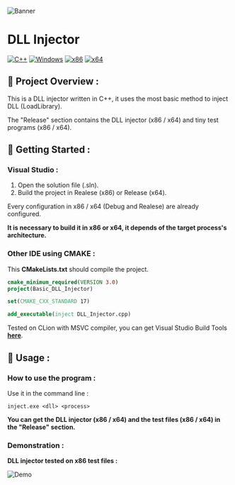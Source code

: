 ![Banner](https://github.com/adamhlt/DLL-Injector/blob/main/Ressource/dll_injector.png)

# DLL Injector

 [![C++](https://img.shields.io/badge/language-C%2B%2B-%23f34b7d.svg?style=for-the-badge&logo=appveyor)](https://en.wikipedia.org/wiki/C%2B%2B) [![Windows](https://img.shields.io/badge/platform-Windows-0078d7.svg?style=for-the-badge&logo=appveyor)](https://en.wikipedia.org/wiki/Microsoft_Windows) [![x86](https://img.shields.io/badge/arch-x86-red.svg?style=for-the-badge&logo=appveyor)](https://en.wikipedia.org/wiki/X86) [![x64](https://img.shields.io/badge/arch-x64-green.svg?style=for-the-badge&logo=appveyor)](https://en.wikipedia.org/wiki/X64)

## :open_book: Project Overview :

This is a DLL injector written in C++, it uses the most basic method to inject DLL (LoadLibrary).

The "Release" section contains the DLL injector (x86 / x64) and tiny test programs (x86 / x64).

## 🚀 Getting Started :

### Visual Studio :

1. Open the solution file (.sln).
2. Build the project in Realese (x86) or Release (x64).

Every configuration in x86 / x64 (Debug and Realese) are already configured.

**It is necessary to build it in x86 or x64, it depends of the target process's architecture.**

### Other IDE using CMAKE :

This **CMakeLists.txt** should compile the project.

```cmake
cmake_minimum_required(VERSION 3.0)
project(Basic_DLL_Injector)

set(CMAKE_CXX_STANDARD 17)

add_executable(inject DLL_Injector.cpp)
```

Tested on CLion with MSVC compiler, you can get Visual Studio Build Tools [**here**](https://visualstudio.microsoft.com/fr/downloads/?q=build+tools).

## 🧪 Usage :

### How to use the program :

Use it in the command line :

    inject.exe <dll> <process>
**You can get the DLL injector (x86 / x64) and the test files (x86 / x64) in the "Release" section.**

### Demonstration :

**DLL injector tested on x86 test files :**

![Demo](https://github.com/adamhlt/DLL-Injector/blob/main/Ressource/demo.gif)